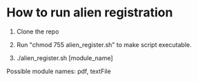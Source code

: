 # How to run alien registration
1) Clone the repo

2) Run "chmod 755 alien_register.sh" to make script executable.

3) ./alien_register.sh [module_name]

Possible module names: pdf, textFile
